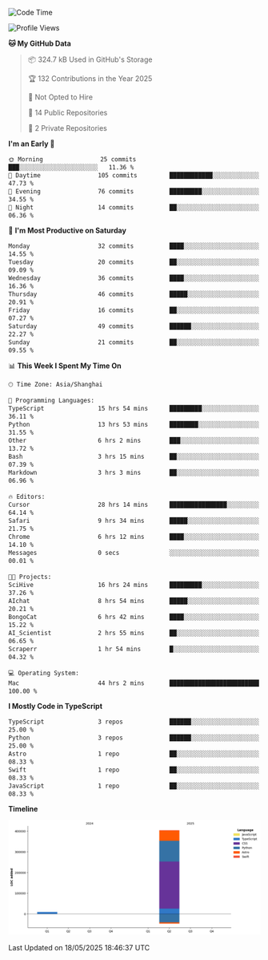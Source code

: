 <!--
**PascalDai/PascalDai** is a ✨ _special_ ✨ repository because its `README.md` (this file) appears on your GitHub profile.

Here are some ideas to get you started:

- 🔭 I’m currently working on ...
- 🌱 I’m currently learning ...
- 👯 I’m looking to collaborate on ...
- 🤔 I’m looking for help with ...
- 💬 Ask me about ...
- 📫 How to reach me: ...
- 😄 Pronouns: ...
- ⚡ Fun fact: ...
-->

<!--START_SECTION:waka-->
![Code Time](http://img.shields.io/badge/Code%20Time-1%2C102%20hrs%2032%20mins-blue)

![Profile Views](http://img.shields.io/badge/Profile%20Views-1-blue)

**🐱 My GitHub Data** 

> 📦 324.7 kB Used in GitHub's Storage 
 > 
> 🏆 132 Contributions in the Year 2025
 > 
> 🚫 Not Opted to Hire
 > 
> 📜 14 Public Repositories 
 > 
> 🔑 2 Private Repositories 
 > 
**I'm an Early 🐤** 

```text
🌞 Morning                25 commits          ███░░░░░░░░░░░░░░░░░░░░░░   11.36 % 
🌆 Daytime                105 commits         ████████████░░░░░░░░░░░░░   47.73 % 
🌃 Evening                76 commits          █████████░░░░░░░░░░░░░░░░   34.55 % 
🌙 Night                  14 commits          ██░░░░░░░░░░░░░░░░░░░░░░░   06.36 % 
```
📅 **I'm Most Productive on Saturday** 

```text
Monday                   32 commits          ████░░░░░░░░░░░░░░░░░░░░░   14.55 % 
Tuesday                  20 commits          ██░░░░░░░░░░░░░░░░░░░░░░░   09.09 % 
Wednesday                36 commits          ████░░░░░░░░░░░░░░░░░░░░░   16.36 % 
Thursday                 46 commits          █████░░░░░░░░░░░░░░░░░░░░   20.91 % 
Friday                   16 commits          ██░░░░░░░░░░░░░░░░░░░░░░░   07.27 % 
Saturday                 49 commits          ██████░░░░░░░░░░░░░░░░░░░   22.27 % 
Sunday                   21 commits          ██░░░░░░░░░░░░░░░░░░░░░░░   09.55 % 
```


📊 **This Week I Spent My Time On** 

```text
🕑︎ Time Zone: Asia/Shanghai

💬 Programming Languages: 
TypeScript               15 hrs 54 mins      █████████░░░░░░░░░░░░░░░░   36.11 % 
Python                   13 hrs 53 mins      ████████░░░░░░░░░░░░░░░░░   31.55 % 
Other                    6 hrs 2 mins        ███░░░░░░░░░░░░░░░░░░░░░░   13.72 % 
Bash                     3 hrs 15 mins       ██░░░░░░░░░░░░░░░░░░░░░░░   07.39 % 
Markdown                 3 hrs 3 mins        ██░░░░░░░░░░░░░░░░░░░░░░░   06.96 % 

🔥 Editors: 
Cursor                   28 hrs 14 mins      ████████████████░░░░░░░░░   64.14 % 
Safari                   9 hrs 34 mins       █████░░░░░░░░░░░░░░░░░░░░   21.75 % 
Chrome                   6 hrs 12 mins       ████░░░░░░░░░░░░░░░░░░░░░   14.10 % 
Messages                 0 secs              ░░░░░░░░░░░░░░░░░░░░░░░░░   00.01 % 

🐱‍💻 Projects: 
SciHive                  16 hrs 24 mins      █████████░░░░░░░░░░░░░░░░   37.26 % 
AIchat                   8 hrs 54 mins       █████░░░░░░░░░░░░░░░░░░░░   20.21 % 
BongoCat                 6 hrs 42 mins       ████░░░░░░░░░░░░░░░░░░░░░   15.22 % 
AI_Scientist             2 hrs 55 mins       ██░░░░░░░░░░░░░░░░░░░░░░░   06.65 % 
Scraperr                 1 hr 54 mins        █░░░░░░░░░░░░░░░░░░░░░░░░   04.32 % 

💻 Operating System: 
Mac                      44 hrs 2 mins       █████████████████████████   100.00 % 
```

**I Mostly Code in TypeScript** 

```text
TypeScript               3 repos             ██████░░░░░░░░░░░░░░░░░░░   25.00 % 
Python                   3 repos             ██████░░░░░░░░░░░░░░░░░░░   25.00 % 
Astro                    1 repo              ██░░░░░░░░░░░░░░░░░░░░░░░   08.33 % 
Swift                    1 repo              ██░░░░░░░░░░░░░░░░░░░░░░░   08.33 % 
JavaScript               1 repo              ██░░░░░░░░░░░░░░░░░░░░░░░   08.33 % 
```



**Timeline**

![Lines of Code chart](https://raw.githubusercontent.com/PascalDai/PascalDai/main/assets/bar_graph.png)


 Last Updated on 18/05/2025 18:46:37 UTC
<!--END_SECTION:waka-->
